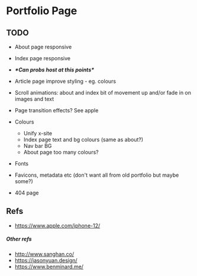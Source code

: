 
# Portfolio Page

## TODO

* About page responsive
* Index page responsive

* *__\*Can probs host at this points\*__*

* Article page improve styling - eg. colours
* Scroll animations: about and index bit of movement up and/or fade in on images and text
* Page transition effects? See apple
* Colours
    * Unify x-site
    * Index page text and bg colours (same as about?)
    * Nav bar BG
    * About page too many colours?
* Fonts
* Favicons, metadata etc (don't want all from old portfolio but maybe some?)
* 404 page

## Refs

* https://www.apple.com/iphone-12/

##### Other refs

* http://www.sanghan.co/
* https://jasonyuan.design/
* https://www.benminard.me/
